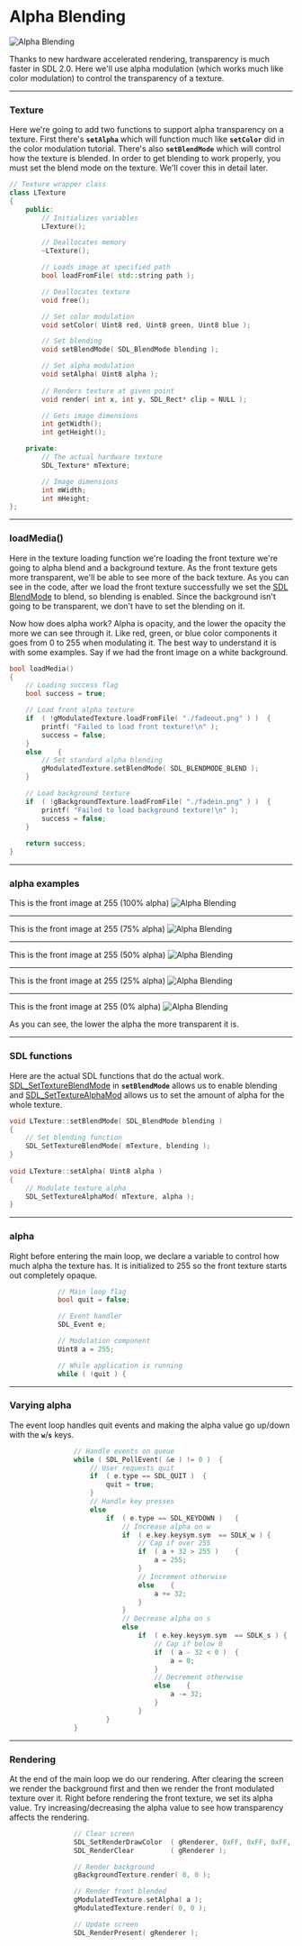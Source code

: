 # Alpha Blending

![Alpha Blending](./img/preview.png)

Thanks to new hardware accelerated rendering, transparency is much faster in SDL 2.0. Here we'll use alpha modulation (which works much like color modulation) to control the transparency of a texture.

------
### Texture
Here we're going to add two functions to support alpha transparency on a texture. First there's __`setAlpha`__ which will function much like __`setColor`__ did in the color modulation tutorial. There's also __`setBlendMode`__ which will control how the texture is blended. In order to get blending to work properly, you must set the blend mode on the texture. We'll cover this in detail later. 

``` C++
// Texture wrapper class
class LTexture
{
	public:
		// Initializes variables
		LTexture();

		// Deallocates memory
		~LTexture();

		// Loads image at specified path
		bool loadFromFile( std::string path );

		// Deallocates texture
		void free();

		// Set color modulation
		void setColor( Uint8 red, Uint8 green, Uint8 blue );

		// Set blending
		void setBlendMode( SDL_BlendMode blending );

		// Set alpha modulation
		void setAlpha( Uint8 alpha );
		
		// Renders texture at given point
		void render( int x, int y, SDL_Rect* clip = NULL );

		// Gets image dimensions
		int getWidth();
		int getHeight();

	private:
		// The actual hardware texture
		SDL_Texture* mTexture;

		// Image dimensions
		int mWidth;
		int mHeight;
};

```

------
### loadMedia()
Here in the texture loading function we're loading the front texture we're going to alpha blend and a background texture. As the front texture gets more transparent, we'll be able to see more of the back texture. As you can see in the code, after we load the front texture successfully we set the [SDL BlendMode](http://wiki.libsdl.org/SDL_BlendMode) to blend, so blending is enabled. Since the background isn't going to be transparent, we don't have to set the blending on it.

Now how does alpha work? Alpha is opacity, and the lower the opacity the more we can see through it. Like red, green, or blue color components it goes from 0 to 255 when modulating it. The best way to understand it is with some examples. Say if we had the front image on a white background.

``` C++
bool loadMedia()
{
	// Loading success flag
	bool success = true;

	// Load front alpha texture
	if	( !gModulatedTexture.loadFromFile( "./fadeout.png" ) )	{
		printf( "Failed to load front texture!\n" );
		success = false;
	}
	else	{
		// Set standard alpha blending
		gModulatedTexture.setBlendMode( SDL_BLENDMODE_BLEND );
	}

	// Load background texture
	if	( !gBackgroundTexture.loadFromFile( "./fadein.png" ) )	{
		printf( "Failed to load background texture!\n" );
		success = false;
	}
	
	return success;
}
```

------
### alpha examples
This is the front image at 255 (100% alpha)
![Alpha Blending](./img/alpha100.png)

------
This is the front image at 255 (75% alpha)
![Alpha Blending](./img/alpha075.png)

------
This is the front image at 255 (50% alpha)
![Alpha Blending](./img/alpha050.png)

------
This is the front image at 255 (25% alpha)
![Alpha Blending](./img/alpha025.png)

------
This is the front image at 255 (0% alpha)
![Alpha Blending](./img/alpha000.png)

As you can see, the lower the alpha the more transparent it is.

------
### SDL functions
Here are the actual SDL functions that do the actual work. [SDL_SetTextureBlendMode](http://wiki.libsdl.org/SDL_SetTextureBlendMode) in __`setBlendMode`__ allows us to enable blending and [SDL_SetTextureAlphaMod](http://wiki.libsdl.org/SDL_SetTextureAlphaMod) allows us to set the amount of alpha for the whole texture. 

``` C++
void LTexture::setBlendMode( SDL_BlendMode blending )
{
	// Set blending function
	SDL_SetTextureBlendMode( mTexture, blending );
}
		
void LTexture::setAlpha( Uint8 alpha )
{
	// Modulate texture alpha
	SDL_SetTextureAlphaMod( mTexture, alpha );
}
```

------
### alpha
Right before entering the main loop, we declare a variable to control how much alpha the texture has. It is initialized to 255 so the front texture starts out completely opaque. 
``` C++
			// Main loop flag
			bool quit = false;

			// Event handler
			SDL_Event e;

			// Modulation component
			Uint8 a = 255;

			// While application is running
			while ( !quit )	{
```

------
### Varying alpha
The event loop handles quit events and making the alpha value go up/down with the __`w`__/__`s`__ keys. 
``` C++
				// Handle events on queue
				while ( SDL_PollEvent( &e ) != 0 )	{
					// User requests quit
					if	( e.type == SDL_QUIT )	{
						quit = true;
					}
					// Handle key presses
					else
						if	( e.type == SDL_KEYDOWN )	{
							// Increase alpha on w
							if	( e.key.keysym.sym	== SDLK_w )	{
								// Cap if over 255
								if	( a + 32 > 255 )	{
									a = 255;
								}
								// Increment otherwise
								else	{
									a += 32;
								}
							}
							// Decrease alpha on s
							else
								if	( e.key.keysym.sym	== SDLK_s )	{
									// Cap if below 0
									if	( a - 32 < 0 )	{
										a = 0;
									}
									// Decrement otherwise
									else	{
										a -= 32;
									}
								}
						}
				}
```

------
### Rendering
At the end of the main loop we do our rendering. After clearing the screen we render the background first and then we render the front modulated texture over it. Right before rendering the front texture, we set its alpha value. Try increasing/decreasing the alpha value to see how transparency affects the rendering.

``` C++
				// Clear screen
				SDL_SetRenderDrawColor	( gRenderer, 0xFF, 0xFF, 0xFF, 0xFF );
				SDL_RenderClear			( gRenderer );

				// Render background
				gBackgroundTexture.render( 0, 0 );

				// Render front blended
				gModulatedTexture.setAlpha( a );
				gModulatedTexture.render( 0, 0 );

				// Update screen
				SDL_RenderPresent( gRenderer );
```